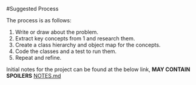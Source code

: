 #Suggested Process

The process is as follows:

1. Write or draw about the problem.
2. Extract key concepts from 1 and research them.
3. Create a class hierarchy and object map for the concepts.
4. Code the classes and a test to run them.
5. Repeat and refine.

Initial notes for the project can be found at the below link, **MAY CONTAIN SPOILERS**
[NOTES.md](NOTES.md)
